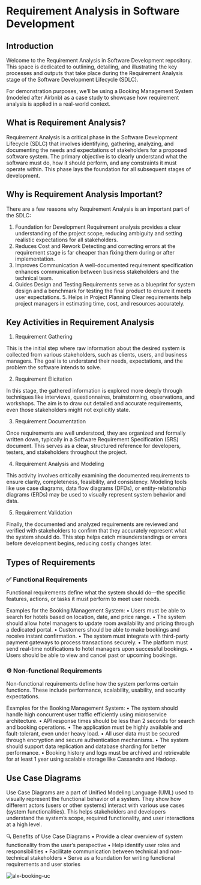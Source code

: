 # Requirement Analysis in Software Development

## Introduction

Welcome to the Requirement Analysis in Software Development repository. This space is dedicated to outlining, detailing, and illustrating the key processes and outputs that take place during the Requirement Analysis stage of the Software Development Lifecycle (SDLC).

For demonstration purposes, we’ll be using a Booking Management System (modeled after Airbnb) as a case study to showcase how requirement analysis is applied in a real-world context.

## What is Requirement Analysis?

Requirement Analysis is a critical phase in the Software Development Lifecycle (SDLC) that involves identifying, gathering, analyzing, and documenting the needs and expectations of stakeholders for a proposed software system. The primary objective is to clearly understand what the software must do, how it should perform, and any constraints it must operate within. This phase lays the foundation for all subsequent stages of development.

## Why is Requirement Analysis Important?

There are a few reasons why Requirement Analysis is an important part of the SDLC:

  1.	Foundation for Development
Requirement analysis provides a clear understanding of the project scope, reducing ambiguity and setting realistic expectations for all stakeholders.
  2.	Reduces Cost and Rework
Detecting and correcting errors at the requirement stage is far cheaper than fixing them during or after implementation.
  3.	Improves Communication
A well-documented requirement specification enhances communication between business stakeholders and the technical team.
  4.	Guides Design and Testing
Requirements serve as a blueprint for system design and a benchmark for testing the final product to ensure it meets user expectations.
	5.	Helps in Project Planning
Clear requirements help project managers in estimating time, cost, and resources accurately.

## Key Activities in Requirement Analysis


1. Requirement Gathering

This is the initial step where raw information about the desired system is collected from various stakeholders, such as clients, users, and business managers. The goal is to understand their needs, expectations, and the problem the software intends to solve.

2. Requirement Elicitation

In this stage, the gathered information is explored more deeply through techniques like interviews, questionnaires, brainstorming, observations, and workshops. The aim is to draw out detailed and accurate requirements, even those stakeholders might not explicitly state.

3. Requirement Documentation

Once requirements are well understood, they are organized and formally written down, typically in a Software Requirement Specification (SRS) document. This serves as a clear, structured reference for developers, testers, and stakeholders throughout the project.

4. Requirement Analysis and Modeling

This activity involves critically examining the documented requirements to ensure clarity, completeness, feasibility, and consistency. Modeling tools like use case diagrams, data flow diagrams (DFDs), or entity-relationship diagrams (ERDs) may be used to visually represent system behavior and data.

5. Requirement Validation

Finally, the documented and analyzed requirements are reviewed and verified with stakeholders to confirm that they accurately represent what the system should do. This step helps catch misunderstandings or errors before development begins, reducing costly changes later.

## Types of Requirements

### ✅ Functional Requirements

Functional requirements define what the system should do—the specific features, actions, or tasks it must perform to meet user needs.

Examples for the Booking Management System:
	•	Users must be able to search for hotels based on location, date, and price range.
	•	The system should allow hotel managers to update room availability and pricing through a dedicated portal.
	•	Customers should be able to make bookings and receive instant confirmation.
	•	The system must integrate with third-party payment gateways to process transactions securely.
	•	The platform must send real-time notifications to hotel managers upon successful bookings.
	•	Users should be able to view and cancel past or upcoming bookings.

### ⚙️ Non-functional Requirements

Non-functional requirements define how the system performs certain functions. These include performance, scalability, usability, and security expectations.

Examples for the Booking Management System:
	•	The system should handle high concurrent user traffic efficiently using microservice architecture.
	•	API response times should be less than 2 seconds for search and booking operations.
	•	The application must be highly available and fault-tolerant, even under heavy load.
	•	All user data must be secured through encryption and secure authentication mechanisms.
	•	The system should support data replication and database sharding for better performance.
	•	Booking history and logs must be archived and retrievable for at least 1 year using scalable storage like Cassandra and Hadoop.


 ## Use Case Diagrams

 Use Case Diagrams are a part of Unified Modeling Language (UML) used to visually represent the functional behavior of a system. They show how different actors (users or other systems) interact with various use cases (system functionalities). This helps stakeholders and developers understand the system’s scope, required functionality, and user interactions at a high level.

🔍 Benefits of Use Case Diagrams
	•	Provide a clear overview of system functionality from the user’s perspective
	•	Help identify user roles and responsibilities
	•	Facilitate communication between technical and non-technical stakeholders
	•	Serve as a foundation for writing functional requirements and user stories

 
![alx-booking-uc](https://github.com/user-attachments/assets/0f6a2647-ad28-430f-8641-3284ea86c2c4)

